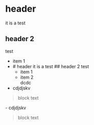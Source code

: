 <h1 id="header">header</h1>
<p>it is a test</p>
<h2 id="header-2">header 2</h2>
<p>test</p>
<ul>
<li>item 1</li>
<li># header
it is a test 
## header 2 
test 

 - item 1
 - item 2<br>
dcdc</li>
<li>cdjdjskv</li>
</ul>
<blockquote>
<p>block text</p>
</blockquote>
- cdjdjskv

> block text 

<!--stackedit_data:
eyJoaXN0b3J5IjpbLTY3MjQxMTg3Nl19
-->